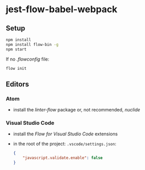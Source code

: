 # jest-flow-babel-webpack

## Setup
```bash
npm install
npm install flow-bin -g
npm start
```

If no *.flowconfig* file:
```bash
flow init
```

## Editors

### Atom
- install the *linter-flow* package or, not recommended, *nuclide*

### Visual Studio Code
- install the *Flow for Visual Studio Code* extensions
- in the root of the project: `.vscode/settings.json`:

  ```json
  {
      "javascript.validate.enable": false
  }
  ```
